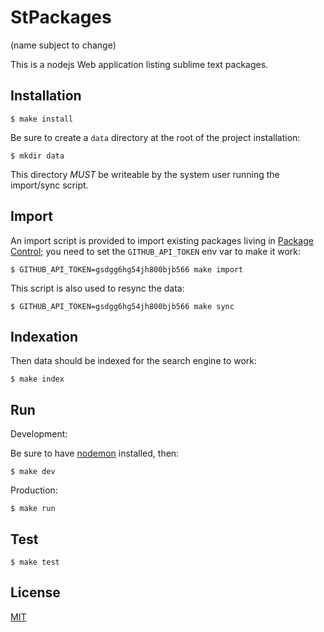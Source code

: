 StPackages
==========

(name subject to change)

This is a nodejs Web application listing sublime text packages.

Installation
------------

    $ make install

Be sure to create a `data` directory at the root of the project installation:

    $ mkdir data

This directory *MUST* be writeable by the system user running the import/sync script.

Import
------

An import script is provided to import existing packages living in [Package Control](http://wbond.net/sublime_packages/package_control); you need to set the `GITHUB_API_TOKEN` env var to make it work:

    $ GITHUB_API_TOKEN=gsdgg6hg54jh800bjb566 make import

This script is also used to resync the data:

    $ GITHUB_API_TOKEN=gsdgg6hg54jh800bjb566 make sync

Indexation
----------

Then data should be indexed for the search engine to work:

    $ make index

Run
---

Development:

Be sure to have [nodemon](https://github.com/remy/nodemon) installed, then:

    $ make dev

Production:

    $ make run

Test
----

    $ make test

License
-------

[MIT](http://opensource.org/licenses/MIT)
